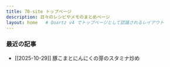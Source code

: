 ```yaml
---
title: 70-site トップページ
description: 日々のレシピやメモのまとめページ
layout: home   # Quartz v4 でトップページとして認識されるレイアウト
---
```


### 最近の記事

- [[2025-10-29]] 豚こまとにんにくの芽のスタミナ炒め